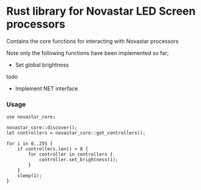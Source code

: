 # Rust library for Novastar LED Screen processors
Contains the core functions for interacting with Novastar processors

Note only the following functions have been implemented so far;
- Set global brightness


todo
- Implement NET interface


### Usage
```
use novastar_core;

novastar_core::discover();
let controllers = novastar_core::get_controllers();

for i in 0..255 {
    if controllers.len() > 0 {
        for controller in controllers {
            controller.set_brightness(i);
        }
    }
    sleep(1);
}

```